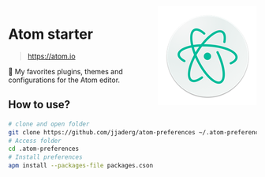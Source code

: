 <img src="atom.png" style="float: right">

# Atom starter

> https://atom.io

 :rocket: My favorites plugins, themes and configurations for the Atom editor. 

## How to use?

```sh
# clone and open folder
git clone https://github.com/jjaderg/atom-preferences ~/.atom-preferences
# Access folder
cd .atom-preferences
# Install preferences
apm install --packages-file packages.cson
```
